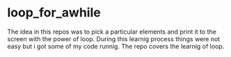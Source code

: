 # loop_for_awhile
The idea in this repos was to pick a particular elements and print it to the screen with the power of loop.
During this learnig process things were not easy but i got some of my code runnig.
The repo covers the learnig of loop.


